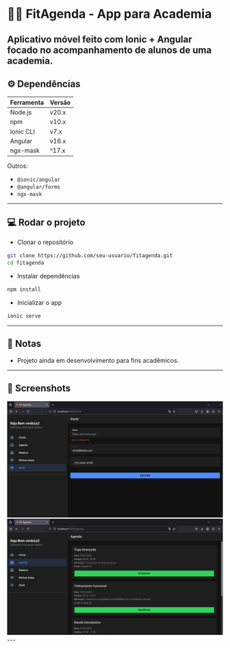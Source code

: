 # 🏋️‍♂️ FitAgenda - App para Academia

## Aplicativo móvel feito com **Ionic + Angular** focado no acompanhamento de alunos de uma academia.

## ⚙️ Dependências

| Ferramenta | Versão |
| ---------- | ------ |
| Node.js    | v20.x  |
| npm        | v10.x  |
| Ionic CLI  | v7.x   |
| Angular    | v16.x  |
| ngx-mask   | ^17.x  |

Outros:

- `@ionic/angular`
- `@angular/forms`
- `ngx-mask`

---

## 💻 Rodar o projeto

- Clonar o repositório

```bash
git clone https://github.com/seu-usuario/fitagenda.git
cd fitagenda
```

- Instalar dependências

```bash
npm install
```

- Inicializar o app

```bash
ionic serve
```

---

## 📝 Notas

- Projeto ainda em desenvolvimento para fins acadêmicos.

---

## 📸 Screenshots

<img src="./extra/sc1.png">
<img src="./extra/sc2.png">
---
